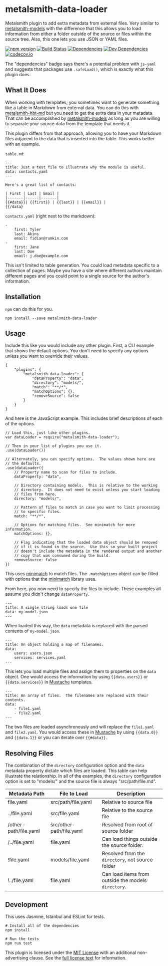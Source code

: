 metalsmith-data-loader
======================

Metalsmith plugin to add extra metadata from external files.  Very similar to [metalsmith-models] with the difference that this allows you to load information from either a folder outside of the source or files within the source tree.  Also, this one lets you use JSON or YAML files.

[![npm version][npm-badge]][npm-link]
[![Build Status][travis-badge]][travis-link]
[![Dependencies][dependencies-badge]][dependencies-link]
[![Dev Dependencies][devdependencies-badge]][devdependencies-link]
[![codecov.io][codecov-badge]][codecov-link]

The "dependencies" badge says there's a potential problem with `js-yaml` and suggests that packages use `.safeLoad()`, which is exactly what this plugin does.


What It Does
------------

When working with templates, you sometimes want to generate something like a table in Markdown from external data.  You can do this with [metalsmith-hbt-md] but you need to get the extra data in your metadata.  That can be accomplished by [metalsmith-models] as long as you are willing to separate your source data from the template that needs it.

This plugin differs from that approach, allowing you to have your Markdown files adjacent to the data that is inserted into the table.  This works better with an example.

`table.md`:

    ---
    title: Just a test file to illustrate why the module is useful.
    data: contacts.yaml
    ---

    Here's a great list of contacts:

    | First | Last | Email |
    |-------|------|-------|
    {{#data}}| {{first}} | {{last}} | {{email}} |
    {{/data}

`contacts.yaml` (right next to the markdown):

    -
        first: Tyler
        last: Akins
        email: fidian@rumkin.com
    -
        first: Jane
        last: Doe
        email: j.doe@example.com

This isn't limited to table generation.  You could load metadata specific to a collection of pages.  Maybe you have a site where different authors maintain different pages and you could point to a single source for the author's information.


Installation
------------

`npm` can do this for you.

    npm install --save metalsmith-data-loader


Usage
-----

Include this like you would include any other plugin.  First, a CLI example that shows the default options.  You don't need to specify any options unless you want to override their values.

    {
        "plugins": {
            "metalsmith-data-loader": {
                "dataProperty": "data",
                "directory": "models/",
                "match": "**/*",
                "matchOptions": {},
                "removeSource": false
            }
        }
    }

And here is the JavaScript example.  This includes brief descriptions of each of the options.

    // Load this, just like other plugins.
    var dataLoader = require("metalsmith-data-loader");

    // Then in your list of plugins you use it.
    .use(dataLoader())

    // Alternately, you can specify options.  The values shown here are
    // the defaults.
    .use(dataLoader({
        // Property name to scan for files to include.
        dataProperty: "data",

        // Directory containing models.  This is relative to the working
        // directory.  It does not need to exist unless you start loading
        // files from here.
        directory: "models/",

        // Pattern of files to match in case you want to limit processing
        // to specific files.
        match: "**/*",

        // Options for matching files.  See minimatch for more information.
        matchOptions: {},

        // Flag indicating that the loaded data object should be removed
        // if it is found in the source.  Use this so your built project
        // doesn't include the metadata in the rendered output and another
        // copy that was consumed during the build.
        removeSource: false
    })

This uses [minimatch] to match files.  The `.matchOptions` object can be filled with options that the [minimatch] library uses.

From here, you now need to specify the files to include.  These examples all assume you didn't change `dataProperty`.

    ---
    title: A single string loads one file
    data: my-model.json
    ---

When loaded this way, the `data` metadata is replaced with the parsed contents of `my-model.json`.

    ---
    title: An object holding a map of filenames.
    data:
        users: users.json
        services: services.yaml
    ---

This lets you load multiple files and assign them to properties on the `data` object.  One would access the information by using `{{data.users}}` or `{{data.services}}` in [Mustache] templates.

    ---
    title: An array of files.  The filenames are replaced with their contents.
    data:
        - file1.yaml
        - file2.yaml
    ---

The two files are loaded asynchronously and will replace the `file1.yaml` and `file2.yaml`.  You would access these in [Mustache] by using `{{data.0}}` and `{{data.1}}` or you can iterate over `{{#data}}`.


Resolving Files
---------------

The combination of the `directory` configuration option and the `data` metadata property dictate which files are loaded.  This table can help illustrate the relationship.  In all of the examples, the `directory` configuration option is set to "models/" and the source file is always "src/path/file.md".

| Metadata Path         | File to Load             | Description                                         |
|-----------------------|--------------------------|-----------------------------------------------------|
| file.yaml             | src/path/file.yaml       | Relative to source file                             |
| ../file.yaml          | src/file.yaml            | Relative to the source file                         |
| /other-path/file.yaml | src/other-path/file.yaml | Resolved from root of source folder                 |
| /../file.yaml         | file.yaml                | Can load things outside the source folder.          |
| !file.yaml            | models/file.yaml         | Resolved from the `directory`, not source folder    |
| !../file.yaml         | file.yaml                | Can load items from outside the models `directory`. |


Development
-----------

This uses Jasmine, Istanbul and ESLint for tests.

    # Install all of the dependencies
    npm install

    # Run the tests
    npm run test

This plugin is licensed under the [MIT License][License] with an additional non-advertising clause.  See the [full license text][License] for information.


[codecov-badge]: https://img.shields.io/codecov/c/github/tests-always-included/metalsmith-data-loader/master.svg
[codecov-link]: https://codecov.io/github/tests-always-included/metalsmith-data-loader?branch=master
[dependencies-badge]: https://img.shields.io/david/tests-always-included/metalsmith-data-loader.svg
[dependencies-link]: https://david-dm.org/tests-always-included/metalsmith-data-loader
[devdependencies-badge]: https://img.shields.io/david/dev/tests-always-included/metalsmith-data-loader.svg
[devdependencies-link]: https://david-dm.org/tests-always-included/metalsmith-data-loader#info=devDependencies
[License]: LICENSE.md
[metalsmith-hbt-md]: https://github.com/ahdiaz/metalsmith-hbt-md
[metalsmith-models]: https://github.com/jaichandra/metalsmith-models
[minimatch]: https://github.com/isaacs/minimatch
[Mustache]: https://mustache.github.io/
[npm-badge]: https://img.shields.io/npm/v/metalsmith-data-loader.svg
[npm-link]: https://npmjs.org/package/metalsmith-data-loader
[travis-badge]: https://img.shields.io/travis/tests-always-included/metalsmith-data-loader/master.svg
[travis-link]: http://travis-ci.org/tests-always-included/metalsmith-data-loader

